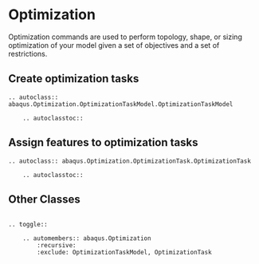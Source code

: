 # Optimization

Optimization commands are used to perform topology, shape, or sizing optimization of your model given a set of objectives and a set of restrictions.

## Create optimization tasks

```{eval-rst}
.. autoclass:: abaqus.Optimization.OptimizationTaskModel.OptimizationTaskModel

    .. autoclasstoc::
```

## Assign features to optimization tasks

```{eval-rst}
.. autoclass:: abaqus.Optimization.OptimizationTask.OptimizationTask

    .. autoclasstoc::

```

## Other Classes

```{eval-rst}

.. toggle::

    .. automembers:: abaqus.Optimization
        :recursive:
        :exclude: OptimizationTaskModel, OptimizationTask
```
